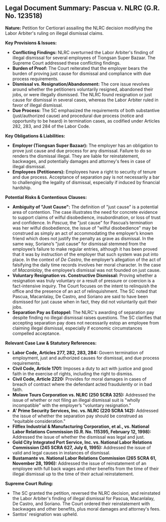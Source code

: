 ## Legal Document Summary: Pascua v. NLRC (G.R. No. 123518)

**Nature:** Petition for Certiorari assailing the NLRC decision modifying the Labor Arbiter's ruling on illegal dismissal claims.

**Key Provisions & Issues:**

*   **Conflicting Findings:** NLRC overturned the Labor Arbiter's finding of illegal dismissal for several employees of Tiongsan Super Bazaar. The Supreme Court addressed these conflicting findings.
*   **Burden of Proof:** The Court reiterated that the employer bears the burden of proving just cause for dismissal and compliance with due process requirements.
*   **Dismissal vs. Resignation/Abandonment:** The core issue revolves around whether the petitioners voluntarily resigned, abandoned their jobs, or were illegally dismissed. The NLRC found resignation or just cause for dismissal in several cases, whereas the Labor Arbiter ruled in favor of illegal dismissal.
*   **Due Process:** The SC emphasized the requirements of both substantive (just/authorized cause) and procedural due process (notice and opportunity to be heard) in termination cases, as codified under Articles 282, 283, and 284 of the Labor Code.

**Key Obligations & Liabilities:**

*   **Employer (Tiongsan Super Bazaar):** The employer has an obligation to prove just cause and due process for any dismissal. Failure to do so renders the dismissal illegal. They are liable for reinstatement, backwages, and potentially damages and attorney's fees in case of illegal dismissal.
*   **Employees (Petitioners):** Employees have a right to security of tenure and due process. Acceptance of separation pay is not necessarily a bar to challenging the legality of dismissal, especially if induced by financial hardship.

**Potential Risks & Contentious Clauses:**

*   **Ambiguity of "Just Cause":** The definition of "just cause" is a potential area of contention. The case illustrates the need for concrete evidence to support claims of wilful disobedience, insubordination, or loss of trust and confidence. In *Pascua*, the "just cause" for Pascua’s termination was her wilful disobedience, the issue of "wilful disobedience" may be construed as simply an act of accommodating the employer’s known friend which does not justify the penalty as grave as dismissal. In the same way, Soriano’s "just cause" for dismissal stemmed from the employee’s failure to make regular entries, although it has been proved that it was by instruction of the employer that such system was put into place. In the context of *De Castro*, the employer’s allegation of the act of falsifying the daily time records involves her moral character. In the case of *Macanlalay*, the employee’s dismissal was not founded on just cause.
*   **Voluntary Resignation vs. Constructive Dismissal:** Proving whether a resignation was truly voluntary or a result of pressure or coercion is a fact-intensive inquiry. The Court focuses on the intent to relinquish the office and the presence of an act of relinquishment. The SC noted that Pascua, Macanlalay, De Castro, and Soriano are said to have been dismissed for just cause when in fact, they did not voluntarily quit their jobs.
*   **Separation Pay as Estoppel:** The NLRC's awarding of separation pay despite finding no illegal dismissal raises questions. The SC clarifies that accepting separation pay does not necessarily estop an employee from claiming illegal dismissal, especially if economic circumstances compelled acceptance.

**Relevant Case Law & Statutory References:**

*   **Labor Code, Articles 277, 282, 283, 284:** Govern termination of employment, just and authorized causes for dismissal, and due process requirements.
*   **Civil Code, Article 1701:** Imposes a duty to act with justice and good faith in the exercise of rights, including the right to dismiss.
*   **Civil Code, Article 2220:** Provides for moral damages in cases of breach of contract where the defendant acted fraudulently or in bad faith.
*   **Molave Tours Corporation vs. NLRC (250 SCRA 325):** Addressed the issue of whether or not filing an illegal dismissal suit is "wholly incompatible" with the employer’s "voluntary resignation."
*   **A' Prime Security Services, Inc. vs. NLRC (220 SCRA 142):** Addressed the issue of whether the separation pay should be construed as "equitable consideration."
*   **Filflex Industrial & Manufacturing Corporation, et al., vs. National Labor Relations Commission (G.R. No. 115395, February 12, 1998):** Addressed the issue of whether the dismissal was legal and just.
*   **Gold City Integrated Port Service, Inc. vs. National Labor Relations Commission (245 SCRA 627, July 6, 1995):** Addressed the issue of valid and legal causes in instances of dismissal.
*   **Bustamante vs. National Labor Relations Commission (265 SCRA 61, November 28, 1996):** Addressed the issue of reinstatement of an employee with full back wages and other benefits from the time of their illegal dismissal up to the time of their actual reinstatement.

**Supreme Court Ruling:**

*   The SC granted the petition, reversed the NLRC decision, and reinstated the Labor Arbiter's finding of illegal dismissal for Pascua, Macanlalay, De Castro, and Soriano. The Court ordered their reinstatement with backwages and other benefits, plus moral damages and attorney's fees.
*   Santos' resignation was upheld.
